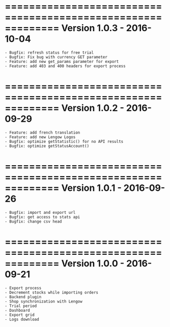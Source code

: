 =============================================================
Version 1.0.3 - 2016-10-04
=============================================================
    - Bugfix: refresh status for free trial
    - Bugfix: Fix bug with currency GET parameter
    - Feature: add new get_params parameter for export
    - Feature: add 403 and 400 headers for export process

=============================================================
Version 1.0.2 - 2016-09-29
=============================================================
    - Feature: add french translation
    - Feature: add new Lengow Logos
    - Bugfix: optimize getStatistic() for no API results
    - Bugfix: optimize getStatusAccount()

=============================================================
Version 1.0.1 - 2016-09-26
=============================================================
    - Bugfix: import and export url
    - Bugfix: get access to stats api
    - Bugfix: change csv head

=============================================================
Version 1.0.0 - 2016-09-21
=============================================================
    - Export process
    - Decrement stocks while importing orders
    - Backend plugin
    - Shop synchronization with Lengow
    - Trial period
    - Dashboard
    - Export grid
    - Logs download
